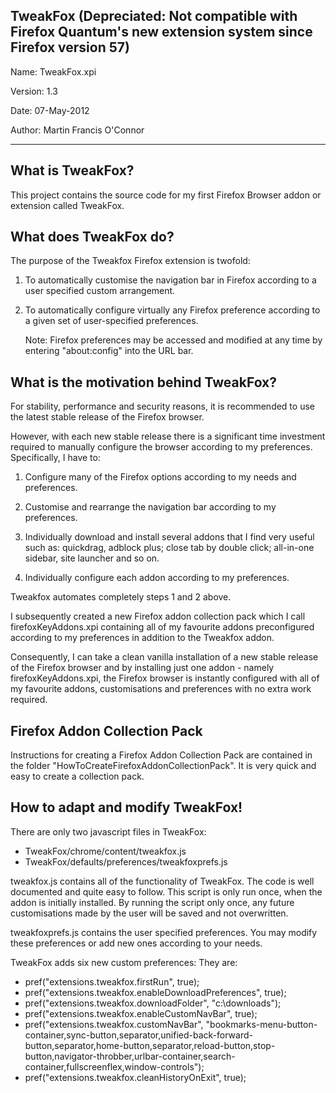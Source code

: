TweakFox  (Depreciated: Not compatible with Firefox Quantum's new extension system since Firefox version 57)
--------

Name: 		TweakFox.xpi

Version: 	1.3

Date: 		07-May-2012

Author: 	Martin Francis O'Connor

--------

What is TweakFox?
-----------------
This project contains the source code for my first Firefox Browser addon or
extension called TweakFox.


What does TweakFox do?
----------------------
The purpose of the Tweakfox Firefox extension is twofold:

1) To automatically customise the navigation bar in Firefox according to a 
   user specified custom arrangement. 
   
2) To automatically configure virtually any Firefox preference according 
   to a given set of user-specified preferences.
   
   Note:  Firefox preferences may be accessed and modified at any time 
   by entering "about:config" into the URL bar.
   

What is the motivation behind TweakFox?
---------------------------------------
For stability, performance and security reasons, it is recommended to use the 
latest stable release of the Firefox browser.

However, with each new stable release there is a significant time investment 
required to manually configure the browser according to my preferences.  
Specifically, I have to:

1) Configure many of the Firefox options according to my needs and preferences.

2) Customise and rearrange the navigation bar according to my preferences.

3) Individually download and install several addons that I find very useful 
   such as: quickdrag, adblock plus; close tab by double click; 
   all-in-one sidebar, site launcher and so on.

4) Individually configure each addon according to my preferences.

Tweakfox automates completely steps 1 and 2 above.

I subsequently created a new Firefox addon collection pack which I call 
firefoxKeyAddons.xpi containing all of my favourite addons preconfigured 
according to my preferences in addition to the Tweakfox addon.  

Consequently, I can take a clean vanilla installation of a new stable release
of the Firefox browser and by installing just one addon - namely 
firefoxKeyAddons.xpi, the Firefox browser is instantly configured with all
of my favourite addons, customisations and preferences with no extra work
required.


Firefox Addon Collection Pack
-----------------------------
Instructions for creating a Firefox Addon Collection Pack are contained in the folder "HowToCreateFirefoxAddonCollectionPack".  It is very quick and easy to create a 
collection pack.


How to adapt and modify TweakFox!
---------------------------------
There are only two javascript files in TweakFox:

* TweakFox/chrome/content/tweakfox.js
* TweakFox/defaults/preferences/tweakfoxprefs.js
  
tweakfox.js contains all of the functionality of TweakFox.
The code is well documented and quite easy to follow. This script is only run 
once, when the addon is initially installed.  By running the script only once, 
any future customisations made by the user will be saved and not overwritten.

tweakfoxprefs.js contains the user specified preferences.  You may modify 
these preferences or add new ones according to your needs.

TweakFox adds six new custom preferences:  They are:

* pref("extensions.tweakfox.firstRun", true);
* pref("extensions.tweakfox.enableDownloadPreferences", true);
* pref("extensions.tweakfox.downloadFolder", "c:\\downloads");
* pref("extensions.tweakfox.enableCustomNavBar", true);
* pref("extensions.tweakfox.customNavBar", "bookmarks-menu-button-container,sync-button,separator,unified-back-forward-button,separator,home-button,separator,reload-button,stop-button,navigator-throbber,urlbar-container,search-container,fullscreenflex,window-controls");
* pref("extensions.tweakfox.cleanHistoryOnExit", true);
  
